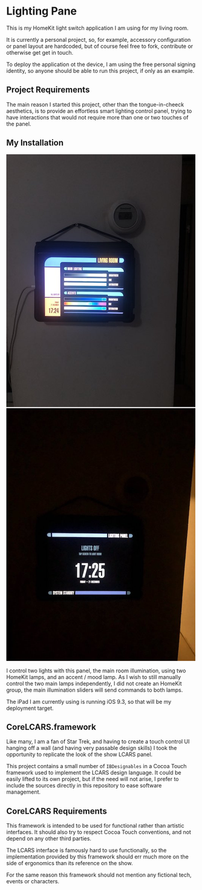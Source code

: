 Lighting Pane
=============

This is my HomeKit light switch application I am using for my living room.

It is currently a personal project, so, for example, accessory configuration
or panel layout are hardcoded, but of course feel free to fork, contribute
or otherwise get get in touch.

To deploy the application ot the device, I am using the free personal
signing identity, so anyone should be able to run this project, if only
as an example.

Project Requirements
--------------------

The main reason I started this project, other than the tongue-in-cheeck
aesthetics, is to provide an effortless smart lighting control panel,
trying to have interactions that would not require more than one or two
touches of the panel.

My Installation
---------------

![Lights On Screen](/Contrib/lights-on.jpeg)
![Lights Off Screen](/Contrib/lights-off.jpeg)

I control two lights with this panel, the main room illumination, using
two HomeKit lamps, and an accent / mood lamp. As I wish to still manually
control the two main lamps independently, I did not create an HomeKit
group, the main illumination sliders will send commands to both lamps.

The iPad I am currently using is running iOS 9.3, so that will be my
deployment target.

CoreLCARS.framework
-------------------

Like many, I am a fan of Star Trek, and having to create a touch control
UI hanging off a wall (and having very passable design skills) I took
the opportunity to replicate the look of the show LCARS panel.

This project contains a small number of `IBDesignables` in a Cocoa Touch
framework used to implement the LCARS design language. It could be easily
lifted to its own project, but if the need will not arise, I prefer to
include the sources directly in this repository to ease software management.

CoreLCARS Requirements
----------------------

This framework is intended to be used for functional rather than artistic
interfaces. It should also try to respect Cocoa Touch conventions, and not
depend on any other third parties.

The LCARS interface is famously hard to use functionally, so the implementation
provided by this framework should err much more on the side of ergonomics
than its reference on the show.

For the same reason this framework should not mention any fictional tech,
events or characters.

